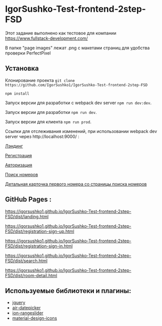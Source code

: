 # IgorSushko-Test-frontend-2step-FSD

Этот задание выполнено как тестовое для компании https://www.fullstack-development.com/

В папке "page images" лежат .png с макетами страниц для удобства проверки PerfectPixel

## Установка

Клонирование проекта `git clone https://github.com/IgorSushko1/IgorSushko-Test-frontend-2step-FSD`

`npm install`

Запуск версии для разработки с webpack dev server `npm run dev:dev`.

Запуск версии для разработки `npm run dev`.

Запуск версии для клиента `npm run prod`.

Ссылки для отслеживания изменений, при использовании webpack dev server через http://localhost:9000/ :

[Лэндинг](http://localhost:9000/landing.html)

[Регистрация](http://localhost:9000/registration-sign-up.html)

[Авторизация](http://localhost:9000/registration-sign-in.html)

[Поиск номеров](http://localhost:9000/search.html)

[Детальная карточка первого номера со страницы поиска номеров](http://localhost:9000/room-detail.html)

## GitHub Pages :

https://igorsushko1.github.io/IgorSushko-Test-frontend-2step-FSD/dist/landing.html

https://igorsushko1.github.io/IgorSushko-Test-frontend-2step-FSD/dist/registration-sign-up.html

https://igorsushko1.github.io/IgorSushko-Test-frontend-2step-FSD/dist/registration-sign-in.html

https://igorsushko1.github.io/IgorSushko-Test-frontend-2step-FSD/dist/search.html

https://igorsushko1.github.io/IgorSushko-Test-frontend-2step-FSD/dist/room-detail.html

## Используемые библиотеки и плагины:

- [jquery](https://jquery.com/)
- [air-datepicker](http://t1m0n.name/air-datepicker/docs/index-ru.html)
- [ion-rangeslider](http://ionden.com/a/plugins/ion.rangeSlider/start.html)
- [material-design-icons](https://www.npmjs.com/package/material-design-icons)
